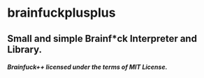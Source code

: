 # brainfuckplusplus
## Small and simple Brainf*ck Interpreter and Library.
##### Brainfuck++ licensed under the terms of MIT License.
